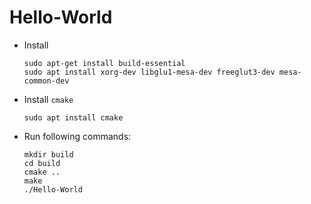 # Hello-World

- Install 
    ```
    sudo apt-get install build-essential
    sudo apt install xorg-dev libglu1-mesa-dev freeglut3-dev mesa-common-dev
    ```

- Install `cmake`
    ```
    sudo apt install cmake
    ```

- Run following commands:

    ```
    mkdir build
    cd build
    cmake ..
    make
    ./Hello-World
    ```